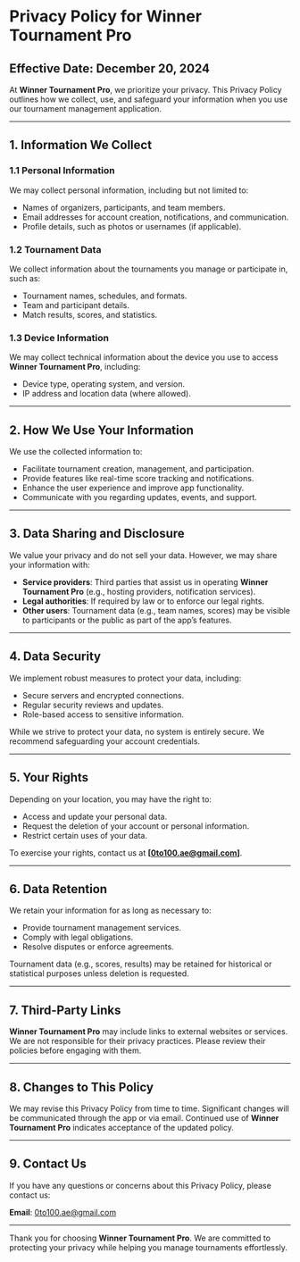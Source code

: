 # Privacy Policy for Winner Tournament Pro

## Effective Date: December 20, 2024

At **Winner Tournament Pro**, we prioritize your privacy. This Privacy Policy outlines how we collect, use, and safeguard your information when you use our tournament management application.

---

## 1. Information We Collect

### 1.1 Personal Information
We may collect personal information, including but not limited to:
- Names of organizers, participants, and team members.
- Email addresses for account creation, notifications, and communication.
- Profile details, such as photos or usernames (if applicable).

### 1.2 Tournament Data
We collect information about the tournaments you manage or participate in, such as:
- Tournament names, schedules, and formats.
- Team and participant details.
- Match results, scores, and statistics.

### 1.3 Device Information
We may collect technical information about the device you use to access **Winner Tournament Pro**, including:
- Device type, operating system, and version.
- IP address and location data (where allowed).

---

## 2. How We Use Your Information

We use the collected information to:
- Facilitate tournament creation, management, and participation.
- Provide features like real-time score tracking and notifications.
- Enhance the user experience and improve app functionality.
- Communicate with you regarding updates, events, and support.

---

## 3. Data Sharing and Disclosure

We value your privacy and do not sell your data. However, we may share your information with:
- **Service providers**: Third parties that assist us in operating **Winner Tournament Pro** (e.g., hosting providers, notification services).
- **Legal authorities**: If required by law or to enforce our legal rights.
- **Other users**: Tournament data (e.g., team names, scores) may be visible to participants or the public as part of the app’s features.

---

## 4. Data Security

We implement robust measures to protect your data, including:
- Secure servers and encrypted connections.
- Regular security reviews and updates.
- Role-based access to sensitive information.

While we strive to protect your data, no system is entirely secure. We recommend safeguarding your account credentials.

---

## 5. Your Rights

Depending on your location, you may have the right to:
- Access and update your personal data.
- Request the deletion of your account or personal information.
- Restrict certain uses of your data.

To exercise your rights, contact us at **[0to100.ae@gmail.com]**.

---

## 6. Data Retention

We retain your information for as long as necessary to:
- Provide tournament management services.
- Comply with legal obligations.
- Resolve disputes or enforce agreements.

Tournament data (e.g., scores, results) may be retained for historical or statistical purposes unless deletion is requested.

---

## 7. Third-Party Links

**Winner Tournament Pro** may include links to external websites or services. We are not responsible for their privacy practices. Please review their policies before engaging with them.

---

## 8. Changes to This Policy

We may revise this Privacy Policy from time to time. Significant changes will be communicated through the app or via email. Continued use of **Winner Tournament Pro** indicates acceptance of the updated policy.

---

## 9. Contact Us

If you have any questions or concerns about this Privacy Policy, please contact us:

**Email**: 0to100.ae@gmail.com


---

Thank you for choosing **Winner Tournament Pro**. We are committed to protecting your privacy while helping you manage tournaments effortlessly.
